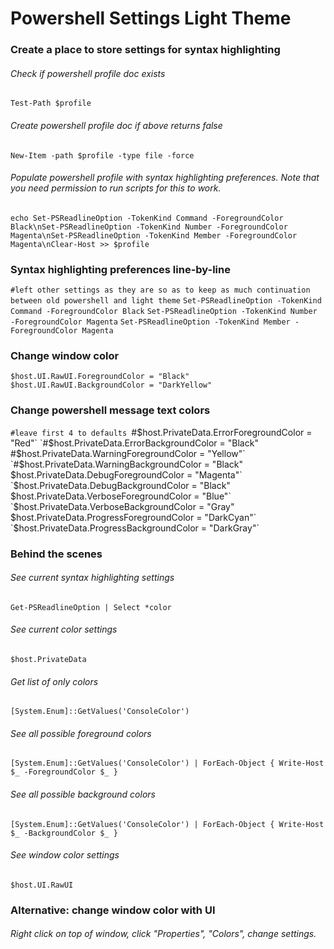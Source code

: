 # Powershell Settings Light Theme
### Create a place to store settings for syntax highlighting
###### Check if powershell profile doc exists
`Test-Path $profile` 
###### Create powershell profile doc if above returns false
`New-Item -path $profile -type file -force`
###### Populate powershell profile with syntax highlighting preferences. Note that you need permission to run scripts for this to work.
`echo Set-PSReadlineOption -TokenKind Command -ForegroundColor Black\nSet-PSReadlineOption -TokenKind Number -ForegroundColor Magenta\nSet-PSReadlineOption -TokenKind Member -ForegroundColor Magenta\nClear-Host >> $profile`

### Syntax highlighting preferences line-by-line
`#left other settings as they are so as to keep as much continuation between old powershell and light theme`
`Set-PSReadlineOption -TokenKind Command -ForegroundColor Black`
`Set-PSReadlineOption -TokenKind Number -ForegroundColor Magenta`
`Set-PSReadlineOption -TokenKind Member -ForegroundColor Magenta`

### Change window color
`$host.UI.RawUI.ForegroundColor = "Black"`
`$host.UI.RawUI.BackgroundColor = "DarkYellow"`

### Change powershell message text colors
`#leave first 4 to defaults
`#$host.PrivateData.ErrorForegroundColor = "Red"`
`#$host.PrivateData.ErrorBackgroundColor = "Black"`
`#$host.PrivateData.WarningForegroundColor = "Yellow"`
`#$host.PrivateData.WarningBackgroundColor = "Black"`
`$host.PrivateData.DebugForegroundColor = "Magenta"`
`$host.PrivateData.DebugBackgroundColor = "Black"`
`$host.PrivateData.VerboseForegroundColor = "Blue"`
`$host.PrivateData.VerboseBackgroundColor = "Gray"`
`$host.PrivateData.ProgressForegroundColor = "DarkCyan"`
`$host.PrivateData.ProgressBackgroundColor = "DarkGray"`

### Behind the scenes
###### See current syntax highlighting settings
`Get-PSReadlineOption | Select *color`
###### See current color settings
`$host.PrivateData`
###### Get list of only colors
`[System.Enum]::GetValues('ConsoleColor')`
###### See all possible foreground colors
`[System.Enum]::GetValues('ConsoleColor') | ForEach-Object { Write-Host $_ -ForegroundColor $_ }`
###### See all possible background colors
`[System.Enum]::GetValues('ConsoleColor') | ForEach-Object { Write-Host $_ -BackgroundColor $_ }`
###### See window color settings
`$host.UI.RawUI`

### Alternative: change window color with UI
###### Right click on top of window, click "Properties", "Colors", change settings.
